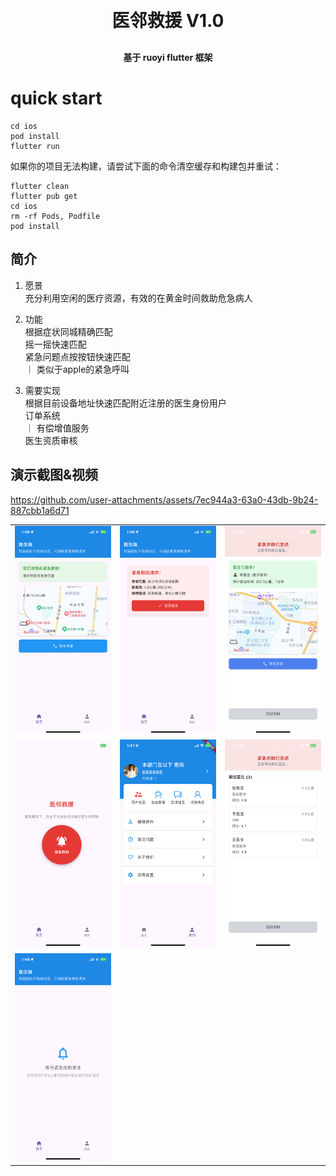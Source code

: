 
<h1 align="center" style="margin: 30px 0 30px; font-weight: bold;">医邻救援 V1.0</h1>
<h4 align="center">基于 ruoyi flutter 框架</h4>

# quick start
```
cd ios
pod install
flutter run
```

如果你的项目无法构建，请尝试下面的命令清空缓存和构建包并重试：
```
flutter clean
flutter pub get
cd ios
rm -rf Pods, Podfile
pod install
```

## 简介
1. 愿景  
    充分利用空闲的医疗资源，有效的在黄金时间救助危急病人  

2. 功能  
    根据症状同城精确匹配  
    摇一摇快速匹配  
    紧急问题点按按钮快速匹配  
    ｜ 类似于apple的紧急呼叫  

3. 需要实现  
    根据目前设备地址快速匹配附近注册的医生身份用户  
    订单系统  
    ｜ 有偿增值服务  
    医生资质审核  


## 演示截图&视频
https://github.com/user-attachments/assets/7ec944a3-63a0-43db-9b24-887cbb1a6d71

<table>
    <tr>
        <td><img src="./screenshot/281746769774_.pic_hd.jpg"/></td>
        <td><img src="./screenshot/271746769773_.pic_hd.jpg"/></td>
        <td><img src="./screenshot/291746769775_.pic_hd.jpg"/></td>
    </tr>
    <tr>
        <td><img src="./screenshot/231746769766_.pic_hd.jpg"/></td>
        <td><img src="./screenshot/241746769771_.pic_hd.jpg"/></td>
        <td><img src="./screenshot/251746769772_.pic_hd.jpg"/></td>
    </tr>
     <tr>
        <td><img src="./screenshot/261746769772_.pic_hd.jpg"/></td>
    </tr>
</table>
